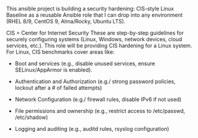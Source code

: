 This ansible project is building a security hardening: CIS-style Linux Baseline as a reusable Ansible role that I can drop into any environment (RHEL 8/9, CentOS 9, Alma/Rocky, Ubuntu LTS).

CIS = Center for Internet Security
These are step-by-step guidelines for securely configuring systems (Linux, Windows, network devices, cloud services, etc.). This role will be providing CIS hardening for a Linux system. For Linux, CIS benchmarks cover areas like:

- Boot and services (e.g., disable unused services, ensure SELinux/AppArmor is enabled).

- Authentication and Authorization (e.g./ strong password policies, lockout after a # of failed attempts)

- Network Configuration (e.g./ firewall rules, disable IPv6 if not used)

- File permissions and ownership (e.g., restrict access to /etc/passwd, /etc/shadow)

- Logging and auditing (e.g., auditd rules, rsyslog configuration)


